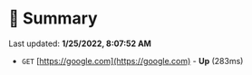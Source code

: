 # 📖 Summary
Last updated: **1/25/2022, 8:07:52 AM**

- `GET` [https://google.com](https://google.com) - **Up** (283ms)
